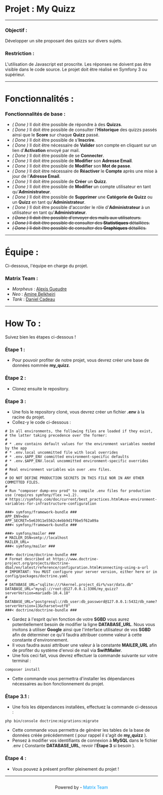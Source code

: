 # Projet : My Quizz
___
### Objectif :
Développer un site proposant des quizzs sur divers sujets.
### Restriction :
L'utilisation de Javascript est proscrite.
Les réponses ne doivent pas être visible dans le code source.
Le projet doit être réalisé en Symfony 3 ou supérieur.
___
# Fonctionnalités :
### Fonctionnalités de base :
- *( Done )* Il doit être possible de répondre à des **Quizzs**.
- *( Done )* Il doit être possible de consulter l'**Historique** des quizzs passés ainsi que le **Score** sur chaque **Quizz** passé.
- *( Done )* Il doit être possible de s'**Inscrire**.
- *( Done )* Il doit être nécessaire de **Valider** son compte en cliquant sur un lien d'**Activation** envoyé par mail.
- *( Done )* Il doit être possible de se **Connecter**.
- *( Done )* Il doit être possible de **Modifier** son **Adresse Email**.
- *( Done )* Il doit être possible de **Modifier** son **Mot de passe**.
- *( Done )* Il doit être nécessaire de **Réactiver** le **Compte** après une mise à jour de l'**Adresse Email**.
- *( Done )* Il doit être possible de **Créer** un **Quizz**.
- *( Done )* Il doit être possible de **Modifier** un compte utilisateur en tant qu'**Administrateur**.
- *( Done )* Il doit être possible de **Supprimer** une **Catégorie de Quizz** ou un **Quizz** en tant qu'**Administrateur**.
- *( Done )* Il doit être possible d'accorder le rôle d'**Administrateur** à un utilisateur en tant qu'**Administrateur**.
- ~~*( Done )* Il doit être possible d'envoyer des mails aux utilisateurs.~~
- ~~*( Done )* Il doit être possible de consulter des **Statistiques** détaillées.~~
- ~~*( Done )* Il doit être possible de consulter des **Graphiques** détaillés.~~
___
# Équipe :
Ci-dessous, l'équipe en charge du projet.
### Matrix Team :
- *Morpheus* : [Alexis Gueudre](https://www.linkedin.com/in/alexis-gueudre/)
- *Neo* : [Amine Belkheiri](https://www.linkedin.com/in/amine-belkheiri/)
- *Tank* : [Daniel Cadeau](https://www.linkedin.com/in/daniel-cadeau-dev/)
___
# How To :
Suivez bien les étapes ci-dessous !
### Étape 1 :
- Pour pouvoir profiter de notre projet, vous devrez créer une base de données nommée **my_quizz**.
### Étape 2 :
- Clonez ensuite le repository.
### Étape 3 :
- Une fois le repository cloné, vous devrez créer un fichier **.env** à la racine du projet.
- Collez-y le code ci-dessous :
```
# In all environments, the following files are loaded if they exist,
# the latter taking precedence over the former:
#
# * .env contains default values for the environment variables needed by the app
# * .env.local uncommitted file with local overrides
# * .env.$APP_ENV committed environment-specific defaults
# * .env.$APP_ENV.local uncommitted environment-specific overrides
#
# Real environment variables win over .env files.
#
# DO NOT DEFINE PRODUCTION SECRETS IN THIS FILE NOR IN ANY OTHER COMMITTED FILES.
#
# Run "composer dump-env prod" to compile .env files for production use (requires symfony/flex >=1.2).
# https://symfony.com/doc/current/best_practices.html#use-environment-variables-for-infrastructure-configuration

###> symfony/framework-bundle ###
APP_ENV=dev
APP_SECRET=5e63911e5562c4ebb9d1f9be5f62a09a
###< symfony/framework-bundle ###

###> symfony/mailer ###
# MAILER_DSN=smtp://localhost
MAILER_URL=
###< symfony/mailer ###

###> doctrine/doctrine-bundle ###
# Format described at https://www.doctrine-project.org/projects/doctrine-dbal/en/latest/reference/configuration.html#connecting-using-a-url
# IMPORTANT: You MUST configure your server version, either here or in config/packages/doctrine.yaml
#
# DATABASE_URL="sqlite:///%kernel.project_dir%/var/data.db"
DATABASE_URL="mysql://root:@127.0.0.1:3306/my_quizz?serverVersion=mariadb-10.4.18"
# DATABASE_URL="postgresql://db_user:db_password@127.0.0.1:5432/db_name?serverVersion=13&charset=utf8"
###< doctrine/doctrine-bundle ###
```
- Gardez à l'esprit qu'en fonction de votre **SGBD** vous aurez potentiellement besoin de modifier la ligne **DATABASE_URL**. Nous vous invitons à utiliser **Google** ainsi que l'interface utilisateur de vos **SGBD** afin de déterminer ce qu'il faudra attribuer comme valeur à cette constante d'environnement.
- Il vous faudra aussi attribuer une valeur à la constante **MAILER_URL** afin de profiter du système d'envoi de mail via **SwiftMailer**.
- Une fois ceci fait, vous devrez effectuer la commande suivante sur votre terminal :
```
composer install
```
- Cette commande vous permettra d'installer les dépendances nécessaires au bon fonctionnement du projet.
### Étape 3.1 :
- Une fois les dépendances installées, effectuez la commande ci-dessous :
```
php bin/console doctrine:migrations:migrate
```
- Cette commande vous permettra de générer les tables de la base de données créée précédemment ( pour rappel il s'agit de **my_quizz** ).
- Pensez à modifier vos identifiants de connexion à **MySQL** dans le fichier .env ( Constante **DATABASE_URL**, revoir l'**Étape 3** si besoin ).
### Étape 4 :
- Vous pouvez à présent profiter pleinement du projet !
___
<footer style="display: flex; justify-content: center; align-items: center; width: 100%;">
    <p>Powered by - <span style="color: #009FFC;">Matrix Team</span></p>
</footer>
